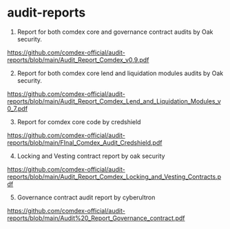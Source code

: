# audit-reports



1. Report for both comdex core and governance contract audits by Oak security.

https://github.com/comdex-official/audit-reports/blob/main/Audit_Report_Comdex_v0.9.pdf


2. Report for both comdex core lend and liquidation modules audits by Oak security.

https://github.com/comdex-official/audit-reports/blob/main/Audit_Report_Comdex_Lend_and_Liquidation_Modules_v0_7.pdf

3. Report for comdex core code by credshield

https://github.com/comdex-official/audit-reports/blob/main/FInal_Comdex_Audit_Credshield.pdf

4. Locking and Vesting contract report by oak security

https://github.com/comdex-official/audit-reports/blob/main/Audit_Report_Comdex_Locking_and_Vesting_Contracts.pdf

5. Governance contract audit report by cyberultron

https://github.com/comdex-official/audit-reports/blob/main/Audit%20_Report_Governance_contract.pdf
